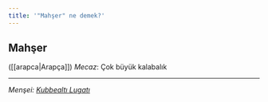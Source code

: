 ```yaml
---
title: '"Mahşer" ne demek?'
---
```


## Mahşer
([[arapca|Arapça]]) *Mecaz*: Çok büyük kalabalık

---
*Menşei: [Kubbealtı Lugatı](https://www.lugatim.com/s/mahşer)*